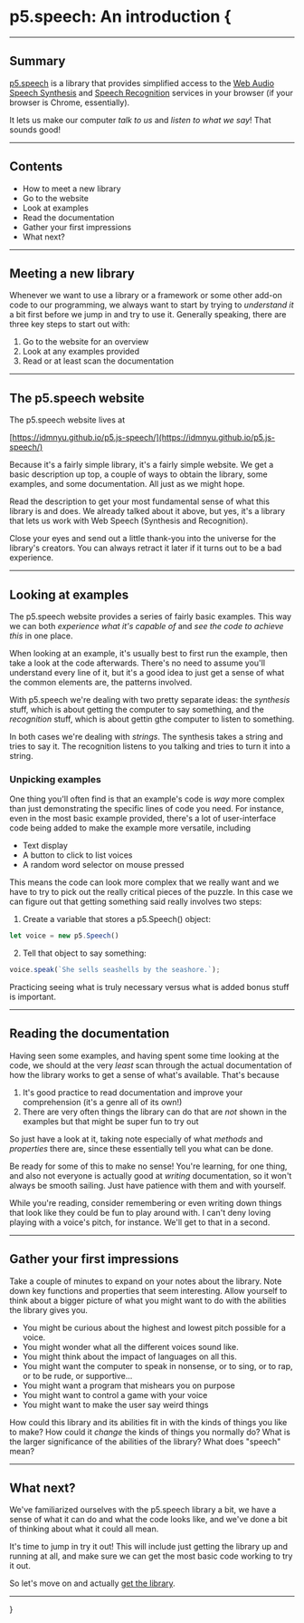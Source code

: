 # p5.speech: An introduction {

---

## Summary

[p5.speech](https://idmnyu.github.io/p5.js-speech/) is a library that provides simplified access to the [Web Audio Speech Synthesis](https://developer.mozilla.org/en-US/docs/Web/API/SpeechSynthesis) and [Speech Recognition](https://developer.mozilla.org/en-US/docs/Web/API/SpeechRecognition) services in your browser (if your browser is Chrome, essentially).

It lets us make our computer *talk to us* and *listen to what we say*! That sounds good!

---

## Contents

- How to meet a new library
- Go to the website
- Look at examples
- Read the documentation
- Gather your first impressions
- What next?

---

## Meeting a new library

Whenever we want to use a library or a framework or some other add-on code to our programming, we always want to start by trying to *understand it* a bit first before we jump in and try to use it. Generally speaking, there are three key steps to start out with:

1. Go to the website for an overview
2. Look at any examples provided
3. Read or at least scan the documentation

---

## The p5.speech website

The p5.speech website lives at

[https://idmnyu.github.io/p5.js-speech/](https://idmnyu.github.io/p5.js-speech/)

Because it's a fairly simple library, it's a fairly simple website. We get a basic description up top, a couple of ways to obtain the library, some examples, and some documentation. All just as we might hope.

Read the description to get your most fundamental sense of what this library is and does. We already talked about it above, but yes, it's a library that lets us work with Web Speech (Synthesis and Recognition).

Close your eyes and send out a little thank-you into the universe for the library's creators. You can always retract it later if it turns out to be a bad experience.

---

## Looking at examples

The p5.speech website provides a series of fairly basic examples. This way we can both *experience what it's capable of* and *see the code to achieve this* in one place.

When looking at an example, it's usually best to first run the example, then take a look at the code afterwards. There's no need to assume you'll understand every line of it, but it's a good idea to just get a sense of what the common elements are, the patterns involved.

With p5.speech we're dealing with two pretty separate ideas: the *synthesis* stuff, which is about getting the computer to say something, and the *recognition* stuff, which is about gettin gthe computer to listen to something.

In both cases we're dealing with *strings*. The synthesis takes a string and tries to say it. The recognition listens to you talking and tries to turn it into a string.

### Unpicking examples

One thing you'll often find is that an example's code is *way* more complex than just demonstrating the specific lines of code you need. For instance, even in the most basic example provided, there's a lot of user-interface code being added to make the example more versatile, including

- Text display
- A button to click to list voices
- A random word selector on mouse pressed

This means the code can look more complex that we really want and we have to try to pick out the really critical pieces of the puzzle. In this case we can figure out that getting something said really involves two steps:

1. Create a variable that stores a p5.Speech() object:

```javascript
let voice = new p5.Speech()
```

2. Tell that object to say something:

```javascript
voice.speak(`She sells seashells by the seashore.`);
```

Practicing seeing what is truly necessary versus what is added bonus stuff is important.

---

## Reading the documentation

Having seen some examples, and having spent some time looking at the code, we should at the very *least* scan through the actual documentation of how the library works to get a sense of what's available. That's because

1. It's good practice to read documentation and improve your comprehension (it's a genre all of its own!)
2. There are very often things the library can do that are *not* shown in the examples but that might be super fun to try out

So just have a look at it, taking note especially of what *methods* and *properties* there are, since these essentially tell you what can be done.

Be ready for some of this to make no sense! You're learning, for one thing, and also not everyone is actually good at *writing* documentation, so it won't always be smooth sailing. Just have patience with them and with yourself.

While you're reading, consider remembering or even writing down things that look like they could be fun to play around with. I can't deny loving playing with a voice's pitch, for instance. We'll get to that in a second.

---

## Gather your first impressions

Take a couple of minutes to expand on your notes about the library. Note down key functions and properties that seem interesting. Allow yourself to think about a bigger picture of what you might want to do with the abilities the library gives you.

- You might be curious about the highest and lowest pitch possible for a voice.
- You might wonder what all the different voices sound like.
- You might think about the impact of languages on all this.
- You might want the computer to speak in nonsense, or to sing, or to rap, or to be rude, or supportive...
- You might want a program that mishears you on purpose
- You might want to control a game with your voice
- You might want to make the user say weird things

How could this library and its abilities fit in with the kinds of things you like to make? How could it *change* the kinds of things you normally do? What is the larger significance of the abilities of the library? What does "speech" mean?

---

## What next?

We've familiarized ourselves with the p5.speech library a bit, we have a sense of what it can do and what the code looks like, and we've done a bit of thinking about what it could all mean.

It's time to jump in try it out! This will include just getting the library up and running at all, and make sure we can get the most basic code working to try it out.

So let's move on and actually [get the library](./p5.speech-getting-the-library.md).

---

}
